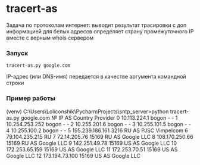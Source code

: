 # tracert-as

Задача по протоколам интернет:
выводит результат трасировки с доп информацией для белых адресов
определяет страну промежуточного IP вместе с верным whois сервером


### Запуск
```
tracert-as.py google.com
```
IP-адрес (или DNS-имя) передается в качестве аргумента командной строки

### Пример работы
(venv) C:\Users\Loliconshik\PycharmProjects\sntp_server>python tracert-as.py google.com
№    IP                  AS        Country   Provider
0    10.113.224.1        bogon     -         -
1    10.254.253.252      bogon     -         -
2    10.255.201.6        bogon     -         -
3    10.255.101.5        bogon     -         -
4    10.255.100.2        bogon     -         -
5    195.239.186.161     3216      RU        AS PJSC Vimpelcom
6    79.104.235.215                RU
7    72.14.205.76        15169     RU        AS Google LLC
8    108.170.250.66      15169     RU        AS Google LLC
9    142.251.49.78       15169     US        AS Google LLC
10   172.253.65.159      15169     US        AS Google LLC
11   172.253.70.51       15169     US        AS Google LLC
12   173.194.73.100      15169     US        AS Google LLC
